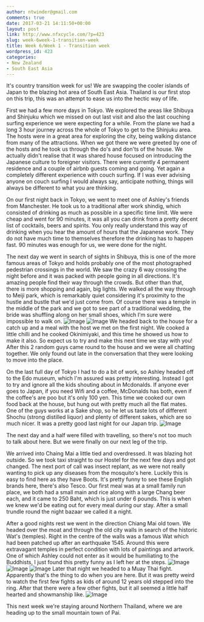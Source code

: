```yaml
---
author: ntwinder@gmail.com
comments: true
date: 2017-03-21 14:11:50+00:00
layout: post
link: http://www.nfxcycle.com/?p=423
slug: week-6week-1-transition-week
title: Week 6/Week 1 - Transition week
wordpress_id: 423
categories:
- New Zealand
- South East Asia
---
```


It's country transition week for us! We are swapping the cooler islands of Japan to the blazing hot area of South East Asia. Thailand is our first stop on this trip, this was an attempt to ease us into the hectic way of life.

First we had a few more days in Tokyo. We explored the areas like Shibuya and Shinjuku which we missed on out last visit and also the last couching surfing experience we were expecting for a while.
From the plane we had a long 3 hour journey across the whole of Tokyo to get to the Shinjuku area.  The hosts were in a great area for exploring the city, being walking distance from many of the attractions.  When we got there we were greeted by one of the hosts and he took us through the do's and don'ts of the house.  We actually didn't realise that it was shared house focused on introducing the Japanese culture to foreigner visitors.  There were currently 4 permanent residence and a couple of airbnb guests coming and going.  Yet again a completely different experience with couch surfing.  If I was ever advising anyone on couch surfing I would always say, anticipate nothing, things will always be different to what you are thinking.

On our first night back in Tokyo, we went to meet one of Ashley's friends from Manchester.  He took us to a traditional after work shindig, which consisted of drinking as much as possible in a specific time limit. We were cheap and went for 90 minutes, it was all you can drink from a pretty decent list of cocktails, beers and spirits.  You only really understand this way of drinking when you hear the amount of hours that the Japanese work.  They do not have much time to themselves therefore the drinking has to happen fast.  90 minutes was enough for us, we were done for the night.

The next day we went in search of sights in Shibuya, this is one of the more famous areas of Tokyo and holds probably one of the most photographed pedestrian crossings in the world. We saw the crazy 6 way crossing the night before and it was packed with people going in all directions. It's amazing people find their way through the crowds. But other than that, there is more shopping and again, big lights. We walked all the way through to Meiji park, which is remarkably quiet considering it's proximity to the hustle and bustle that we'd just come from.  Of course there was a temple in the middle of the park and we got to see part of a traditional wedding, the bride was shuffling along on her small shoes, which I'm sure were impossible to walk on.
![Image](/assets/images/86.jpg)
![Image](/assets/images/87.jpg)
We headed back to the house for a catch up and a meal with the host we met on the first night.  We cooked a little chilli and he cooked Okinimiyaki, and this time he showed us how to make it also.  So expect us to try and make this next time we stay with you!  After this 2 random guys came round to the house and we were all chatting together.  We only found out late in the conversation that they were looking to move into the place.

On the last full day of Tokyo I had to do a bit of work, so Ashley headed off to the Edo museum, which I'm assured was pretty interesting.  Instead I got to try and ignore all the kids shouting about in Mcdonalds.  If anyone ever goes to Japan, if you need Wifi and a coffee, McDonalds has both, even if the coffee's are poo but it's only 100 yen.
This time we cooked our own food back at the house, but hung out with pretty much all the flat mates.  One of the guys works at a Sake shop, so he let us taste lots of different Shochu (strong distilled liquor) and plenty of different sakes, which are so much nicer.  It was a pretty good last night for our Japan trip.
![Image](/assets/images/88.jpg)

The next day and a half were filled with travelling, so there's not too much to talk about here. But we were finally on our next leg of the trip.

We arrived into Chaing Mai a little tied and overdressed.  It was blazing hot outside.  So we took taxi straight to our Hostel for the next few days and got changed.  The next port of call was insect replant, as we were not really wanting to pick up any diseases from the mosquito's here.  Luckily this is easy to find here as they have Boots.  It's pretty funny to see these English brands here, there's also Tesco.  Our first meal was at a small family run place, we both had a small main and rice along with a large Chang beer each, and it came to 250 Baht, which is just under 6 pounds.  This is when we knew we'd be eating out for every meal during our stay.  After a small trundle round the night bazaar we called it a night.

After a good nights rest we went in the direction Chiang Mai old town.  We headed over the moat and through the old city walls in search of the historic Wat's (temples).  Right in the centre of the walls was a famous Wat which had been patched up after an earthquake 1545. Around this were extravagant temples in perfect condition with lots of paintings and artwork.  One of which Ashley could not enter as it would be humiliating to the Buddhists, I just found this pretty funny as I left her at the steps.
![Image](/assets/images/89.jpg)
![Image](/assets/images/90.jpg)
![Image](/assets/images/91.jpg)
Later that night we headed to a Muay Thai fight.  Apparently that's the thing to do when you are here.  But it was pretty weird to watch the first few fights as kids of around 12 years old stepped into the ring. After that there were a few other fights, but it all seemed a little half hearted and showmanship like.
![Image](/assets/images/92.jpg)

This next week we're staying around Northern Thailand, where we are heading up to the small mountain town of Pai.
